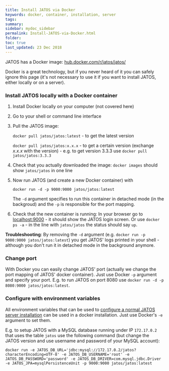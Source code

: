 ```yaml
---
title: Install JATOS via Docker
keywords: docker, container, installation, server
tags:
summary:
sidebar: mydoc_sidebar
permalink: Install-JATOS-via-Docker.html
folder:
toc: true
last_updated: 23 Dec 2018
---
```


JATOS has a Docker image: [hub.docker.com/r/jatos/jatos/](https://hub.docker.com/r/jatos/jatos/)

Docker is a great technology, but if you never heard of it you can safely ignore this page (it's not necessary to use it if you want to install JATOS, either locally or on a server). 

### Install JATOS locally with a Docker container

1. Install Docker locally on your computer (not covered here)

1. Go to your shell or command line interface

1. Pull the JATOS image:

   `docker pull jatos/jatos:latest` - to get the latest version

   `docker pull jatos/jatos:x.x.x` - to get a certain version (exchange _x.x.x_ with the version) - e.g. to get version 3.3.3 use `docker pull jatos/jatos:3.3.3`

1. Check that you actually downloaded the image: `docker images` should show `jatos/jatos` in one line

1. Now run JATOS (and create a new Docker container) with 

   `docker run -d -p 9000:9000 jatos/jatos:latest`
   
   The `-d` argument specifies to run this container in detached mode (in the backgroud) and the `-p` is responsible for the port mapping.

1. Check that the new container is running: In your browser go to [localhost:9000](http://localhost:9000) - it should show the JATOS login screen. Or use `docker ps -a` - in the line with `jatos/jatos` the status should say `up`.

**Troubleshooting**: By removing the `-d` argument (e.g. `docker run -p 9000:9000 jatos/jatos:latest`) you get JATOS' logs printed in your shell - although you don't run it in detached mode in the background anymore.  

### Change port

With Docker you can easily change JATOS' port (actually we change the port mapping of JATOS' docker container). Just use Docker `-p` argument and specify your port. E.g. to run JATOS on port 8080 use `docker run -d -p 8080:9000 jatos/jatos:latest`.

### Configure with environment variables

All environment variables that can be used to [configure a normal JATOS server installation](Configure-JATOS-on-a-Server.html) can be used in a docker installation. Just use Docker's `-e` argument to set them.

E.g. to setup JATOS with a MySQL database running under IP `172.17.0.2` that uses the table `jatos` use the following command (but change the JATOS version and use username and password of your MySQL account):

~~~ shell
docker run -e JATOS_DB_URL='jdbc:mysql://172.17.0.2/jatos?characterEncoding=UTF-8' -e JATOS_DB_USERNAME='root' -e JATOS_DB_PASSWORD='password' -e JATOS_DB_DRIVER=com.mysql.jdbc.Driver -e JATOS_JPA=mysqlPersistenceUnit -p 9000:9000 jatos/jatos:latest
~~~
